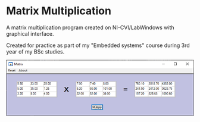 # Matrix Multiplication

A matrix multiplication program created on NI-CVI/LabWindows with graphical interface.

Created for practice as part of my "Embedded systems" course during 3rd year of my BSc studies.

![Screenshot](matrix.png)
